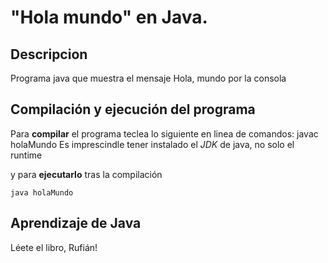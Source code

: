 # "Hola mundo" en Java.

## Descripcion
Programa java que muestra el mensaje Hola, mundo por la consola

## Compilación y ejecución del programa

Para **compilar** el programa teclea lo siguiente en linea de comandos:
	javac holaMundo
Es imprescindle tener instalado el *JDK* de java, no solo el runtime

y para **ejecutarlo** tras la compilación

	java holaMundo

## Aprendizaje de Java

Léete el libro, Rufián!
